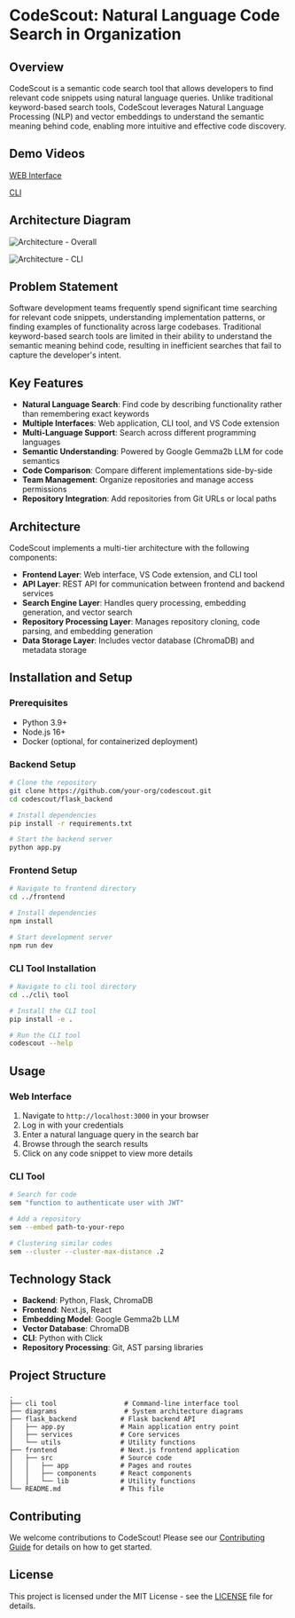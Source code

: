 # CodeScout: Natural Language Code Search in Organization

## Overview

CodeScout is a semantic code search tool that allows developers to find relevant code snippets using natural language queries. Unlike traditional keyword-based search tools, CodeScout leverages Natural Language Processing (NLP) and vector embeddings to understand the semantic meaning behind code, enabling more intuitive and effective code discovery.

## Demo Videos
[WEB Interface](https://youtu.be/5Sw2deO0EsE)

[CLI](https://youtu.be/eYwJ-wFe3eg)

## Architecture Diagram
![Architecture - Overall](diagrams/architecture.png)

![Architecture - CLI](diagrams/flowchart.png)

## Problem Statement

Software development teams frequently spend significant time searching for relevant code snippets, understanding implementation patterns, or finding examples of functionality across large codebases. Traditional keyword-based search tools are limited in their ability to understand the semantic meaning behind code, resulting in inefficient searches that fail to capture the developer's intent.

## Key Features

- **Natural Language Search**: Find code by describing functionality rather than remembering exact keywords
- **Multiple Interfaces**: Web application, CLI tool, and VS Code extension
- **Multi-Language Support**: Search across different programming languages
- **Semantic Understanding**: Powered by Google Gemma2b LLM for code semantics
- **Code Comparison**: Compare different implementations side-by-side
- **Team Management**: Organize repositories and manage access permissions
- **Repository Integration**: Add repositories from Git URLs or local paths

## Architecture

CodeScout implements a multi-tier architecture with the following components:

- **Frontend Layer**: Web interface, VS Code extension, and CLI tool
- **API Layer**: REST API for communication between frontend and backend services
- **Search Engine Layer**: Handles query processing, embedding generation, and vector search
- **Repository Processing Layer**: Manages repository cloning, code parsing, and embedding generation
- **Data Storage Layer**: Includes vector database (ChromaDB) and metadata storage

## Installation and Setup

### Prerequisites

- Python 3.9+
- Node.js 16+
- Docker (optional, for containerized deployment)

### Backend Setup

```bash
# Clone the repository
git clone https://github.com/your-org/codescout.git
cd codescout/flask_backend

# Install dependencies
pip install -r requirements.txt

# Start the backend server
python app.py
```

### Frontend Setup

```bash
# Navigate to frontend directory
cd ../frontend

# Install dependencies
npm install

# Start development server
npm run dev
```

### CLI Tool Installation

```bash
# Navigate to cli tool directory
cd ../cli\ tool

# Install the CLI tool
pip install -e .

# Run the CLI tool
codescout --help
```

## Usage

### Web Interface

1. Navigate to `http://localhost:3000` in your browser
2. Log in with your credentials
3. Enter a natural language query in the search bar
4. Browse through the search results
5. Click on any code snippet to view more details

### CLI Tool

```bash
# Search for code
sem "function to authenticate user with JWT"

# Add a repository
sem --embed path-to-your-repo

# Clustering similar codes 
sem --cluster --cluster-max-distance .2
```

## Technology Stack

- **Backend**: Python, Flask, ChromaDB
- **Frontend**: Next.js, React
- **Embedding Model**: Google Gemma2b LLM
- **Vector Database**: ChromaDB
- **CLI**: Python with Click
- **Repository Processing**: Git, AST parsing libraries

## Project Structure

```
.
├── cli tool                 # Command-line interface tool
├── diagrams                 # System architecture diagrams
├── flask_backend           # Flask backend API
│   ├── app.py              # Main application entry point
│   ├── services            # Core services
│   └── utils               # Utility functions
├── frontend                # Next.js frontend application
│   ├── src                 # Source code
│   │   ├── app             # Pages and routes
│   │   ├── components      # React components
│   │   └── lib             # Utility functions
└── README.md               # This file
```

## Contributing

We welcome contributions to CodeScout! Please see our [Contributing Guide](CONTRIBUTING.md) for details on how to get started.

## License

This project is licensed under the MIT License - see the [LICENSE](LICENSE) file for details.
